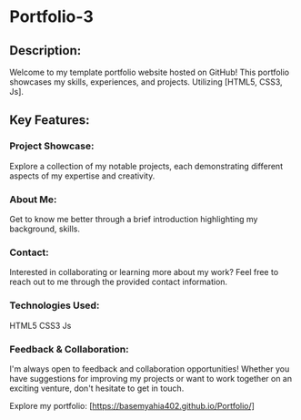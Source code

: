 # Portfolio-3

## Description:

Welcome to my template portfolio website hosted on GitHub! This portfolio showcases my skills, experiences, and projects. 
Utilizing [HTML5, CSS3, Js].

## Key Features:

### Project Showcase: 
Explore a collection of my notable projects, each demonstrating different aspects of my expertise and creativity.
### About Me: 
Get to know me better through a brief introduction highlighting my background, skills.
### Contact: 
Interested in collaborating or learning more about my work? Feel free to reach out to me through the provided contact information.
### Technologies Used:

HTML5
CSS3
Js

### Feedback & Collaboration:
I'm always open to feedback and collaboration opportunities! Whether you have suggestions for improving my projects or want to work together on an exciting venture, don't hesitate to get in touch.

Explore my portfolio: [https://basemyahia402.github.io/Portfolio/]


